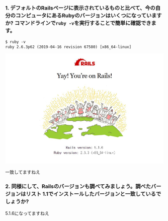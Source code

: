 ### 1. デフォルトのRailsページに表示されているものと比べて、今の自分のコンピュータにあるRubyのバージョンはいくつになっていますか? コマンドラインで`ruby -v`を実行することで簡単に確認できます。

```
$ ruby -v
ruby 2.6.3p62 (2019-04-16 revision 67580) [x86_64-linux]
```
![](rails_default.JPG)

一致してますねえ

### 2. 同様にして、Railsのバージョンも調べてみましょう。調べたバージョンはリスト 1.1でインストールしたバージョンと一致しているでしょうか?

5.1.6になってますねえ
